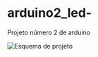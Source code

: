 # arduino2_led-
Projeto número 2 de arduino 

![Esquema de projeto](https://user-images.githubusercontent.com/106682755/235014220-fe7f137d-3fa6-4f76-bcbd-18f570379695.jpg)
